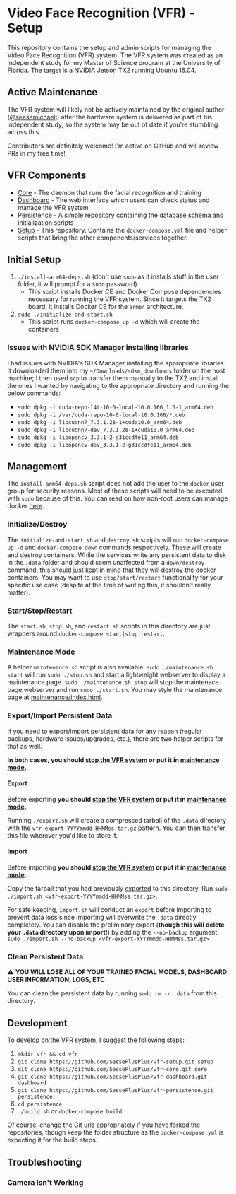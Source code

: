# Video Face Recognition (VFR) - Setup

This repository contains the setup and admin scripts for managing the Video Face Recognition (VFR) system. The VFR system was created as an independent study for my Master of Science program at the University of Florida. The target is a NVIDIA Jetson TX2 running Ubuntu 16.04.

## Active Maintenance
The VFR system will likely not be actively maintained by the original author ([@seesemichaelj](https://github.com/seesemichaelj)) after the hardware system is delivered as part of his independent study, so the system may be out of date if you're stumbling across this.

Contributors are definitely welcome! I'm active on GitHub and will review PRs in my free time!

## VFR Components

- [Core](https://github.com/SeesePlusPlus/vfr-core) - The daemon that runs the facial recognition and training
- [Dashboard](https://github.com/SeesePlusPlus/vfr-dashboard) - The web interface which users can check status and manage the VFR system
- [Persistence](https://github.com/SeesePlusPlus/vfr-persistence) - A simple repository containing the database schema and initialization scripts
- [Setup](https://github.com/SeesePlusPlus/vfr-setup) - This repository. Contains the `docker-compose.yml` file and helper scripts that bring the other components/services together.

## Initial Setup
1. `./install-arm64-deps.sh` (don't use `sudo` as it installs stuff in the user folder, it will prompt for a `sudo` password)
    - This script installs Docker CE and Docker Compose dependencies necessary for running the VFR system. Since it targets the TX2 board, it installs Docker CE for the `arm64` architecture.
1. `sudo ./initialize-and-start.sh`
    - This script runs `docker-compose up -d` which will create the containers

### Issues with NVIDIA SDK Manager installing libraries
I had issues with NVIDIA's SDK Manager installing the appropriate libraries. It downloaded them into my `~/Downloads/sdkm_downloads` folder on the host machine; I then used `scp` to transfer them manually to the TX2 and install the ones I wanted by navigating to the appropriate directory and running the below commands:
- `sudo dpkg -i cuda-repo-l4t-10-0-local-10.0.166_1.0-1_arm64.deb`
- `sudo dpkg -i /var/cuda-repo-10-0-local-10.0.166/*.deb`
- `sudo dpkg -i libcudnn7_7.3.1.28-1+cuda10.0_arm64.deb`
- `sudo dpkg -i libcudnn7-dev_7.3.1.28-1+cuda10.0_arm64.deb`
- `sudo dpkg -i libopencv_3.3.1-2-g31ccdfe11_arm64.deb`
- `sudo dpkg -i libopencv-dev_3.3.1-2-g31ccdfe11_arm64.deb`

## Management

The `install-arm64-deps.sh` script does not add the user to the `docker` user group for security reasons. Most of these scripts will need to be executed with `sudo` because of this. You can read on how non-root users can manage docker [here](https://docs.docker.com/install/linux/linux-postinstall/#manage-docker-as-a-non-root-user).

### Initialize/Destroy
The `initialize-and-start.sh` and `destroy.sh` scripts will run `docker-compose up -d` and `docker-compose down` commands respectively. These will create and destroy containers. While the services write any persistent data to disk in the `.data` folder and should seem unaffected from a `down/destroy` command, this should just kept in mind that they will destroy the docker containers. You may want to use `stop/start/restart` functionality for your specific use case (despite at the time of writing this, it shouldn't really matter).

### Start/Stop/Restart
The `start.sh`, `stop.sh`, and `restart.sh` scripts in this directory are just wrappers around `docker-compose start|stop|restart`.

### Maintenance Mode
A helper `maintenance.sh` script is also available. `sudo ./maintenance.sh start` will run `sudo ./stop.sh` and start a lightweight webserver to display a maintenance page. `sudo ./maintenance.sh stop` will stop the maintenace page webserver and run `sudo ./start.sh`. You may style the maintenance page at [maintenance/index.html](maintenance/index.html).

### Export/Import Persistent Data
If you need to export/import persistent data for any reason (regular backups, hardware issues/upgrades, etc.), there are two helper scripts for that as well.

**In both cases, you should [stop the VFR system](#startstoprestart) or put it in [maintenance mode](#maintenance-mode).**

#### Export
Before exporting **you should [stop the VFR system](#startstoprestart) or put it in [maintenance mode](#maintenance-mode).**

Running `./export.sh` will create a compressed tarball of the `.data` directory with the `vfr-export-YYYYmmdd-HHMMss.tar.gz` pattern. You can then transfer this file wherever you'd like to store it.

#### Import
Before importing **you should [stop the VFR system](#startstoprestart) or put it in [maintenance mode](#maintenance-mode).**

Copy the tarball that you had previously [exported](#export) to this directory. Run `sudo ./import.sh <vfr-export-YYYYmmdd-HHMMss.tar.gz>`.

For safe keeping, `import.sh` will conduct an `export` before importing to prevent data loss since importing will overwrite the `.data` directly completely. You can disable the preliminary export (**though this will delete your `.data` directory upon import!**) by adding the `--no-backup` argument: `sudo ./import.sh --no-backup <vfr-export-YYYYmmdd-HHMMss.tar.gz>`

### Clean Persistent Data
:warning: **YOU WILL LOSE ALL OF YOUR TRAINED FACIAL MODELS, DASHBOARD USER INFORMATION, LOGS, ETC**

You can clean the persistent data by running `sudo rm -r .data` from this directory.

## Development
To develop on the VFR system, I suggest the following steps:

1. `mkdir vfr && cd vfr`
1. `git clone https://github.com/SeesePlusPlus/vfr-setup.git setup`
1. `git clone https://github.com/SeesePlusPlus/vfr-core.git core`
1. `git clone https://github.com/SeesePlusPlus/vfr-dashboard.git dashboard`
1. `git clone https://github.com/SeesePlusPlus/vfr-persistence.git persistence`
1. `cd persistence`
1. `./build.sh` or `docker-compose build`

Of course, change the Git urls appropriately if you have forked the repositories, though keep the folder structure as the `docker-compose.yml` is expecting it for the build steps.

## Troubleshooting

### Camera Isn't Working
